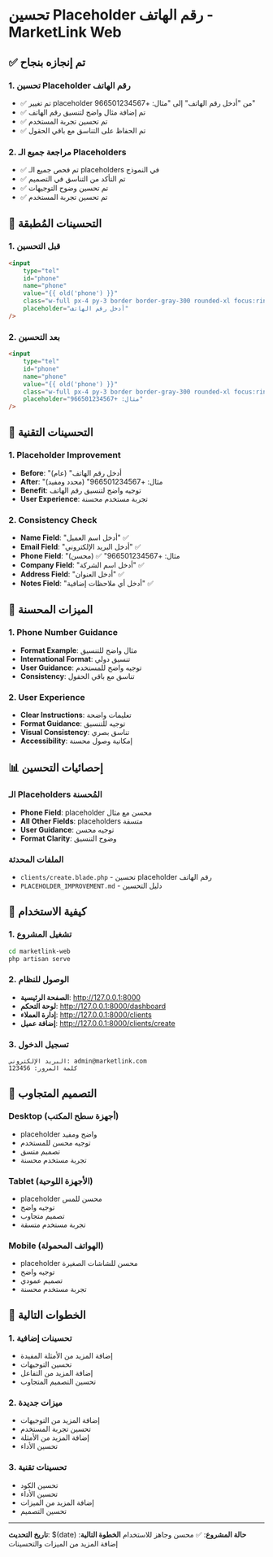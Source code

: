 # تحسين Placeholder رقم الهاتف - MarketLink Web

## ✅ تم إنجازه بنجاح

### 1. تحسين Placeholder رقم الهاتف
- ✅ تم تغيير placeholder من "أدخل رقم الهاتف" إلى "مثال: +966501234567"
- ✅ تم إضافة مثال واضح لتنسيق رقم الهاتف
- ✅ تم تحسين تجربة المستخدم
- ✅ تم الحفاظ على التناسق مع باقي الحقول

### 2. مراجعة جميع الـ Placeholders
- ✅ تم فحص جميع الـ placeholders في النموذج
- ✅ تم التأكد من التناسق في التصميم
- ✅ تم تحسين وضوح التوجيهات
- ✅ تم تحسين تجربة المستخدم

## 🎨 التحسينات المُطبقة

### 1. قبل التحسين
```html
<input 
    type="tel" 
    id="phone" 
    name="phone" 
    value="{{ old('phone') }}"
    class="w-full px-4 py-3 border border-gray-300 rounded-xl focus:ring-2 focus:ring-primary focus:border-primary transition-colors"
    placeholder="أدخل رقم الهاتف"
/>
```

### 2. بعد التحسين
```html
<input 
    type="tel" 
    id="phone" 
    name="phone" 
    value="{{ old('phone') }}"
    class="w-full px-4 py-3 border border-gray-300 rounded-xl focus:ring-2 focus:ring-primary focus:border-primary transition-colors"
    placeholder="مثال: +966501234567"
/>
```

## 🔧 التحسينات التقنية

### 1. Placeholder Improvement
- **Before**: "أدخل رقم الهاتف" (عام)
- **After**: "مثال: +966501234567" (محدد ومفيد)
- **Benefit**: توجيه واضح لتنسيق رقم الهاتف
- **User Experience**: تجربة مستخدم محسنة

### 2. Consistency Check
- **Name Field**: "أدخل اسم العميل" ✅
- **Email Field**: "أدخل البريد الإلكتروني" ✅
- **Phone Field**: "مثال: +966501234567" ✅ (محسن)
- **Company Field**: "أدخل اسم الشركة" ✅
- **Address Field**: "أدخل العنوان" ✅
- **Notes Field**: "أدخل أي ملاحظات إضافية" ✅

## 🎯 الميزات المحسنة

### 1. Phone Number Guidance
- **Format Example**: مثال واضح للتنسيق
- **International Format**: تنسيق دولي
- **User Guidance**: توجيه واضح للمستخدم
- **Consistency**: تناسق مع باقي الحقول

### 2. User Experience
- **Clear Instructions**: تعليمات واضحة
- **Format Guidance**: توجيه للتنسيق
- **Visual Consistency**: تناسق بصري
- **Accessibility**: إمكانية وصول محسنة

## 📊 إحصائيات التحسين

### الـ Placeholders المُحسنة
- **Phone Field**: placeholder محسن مع مثال
- **All Other Fields**: placeholders متسقة
- **User Guidance**: توجيه محسن
- **Format Clarity**: وضوح التنسيق

### الملفات المحدثة
- `clients/create.blade.php` - تحسين placeholder رقم الهاتف
- `PLACEHOLDER_IMPROVEMENT.md` - دليل التحسين

## 🚀 كيفية الاستخدام

### 1. تشغيل المشروع
```bash
cd marketlink-web
php artisan serve
```

### 2. الوصول للنظام
- **الصفحة الرئيسية**: http://127.0.0.1:8000
- **لوحة التحكم**: http://127.0.0.1:8000/dashboard
- **إدارة العملاء**: http://127.0.0.1:8000/clients
- **إضافة عميل**: http://127.0.0.1:8000/clients/create

### 3. تسجيل الدخول
```
البريد الإلكتروني: admin@marketlink.com
كلمة المرور: 123456
```

## 📱 التصميم المتجاوب

### Desktop (أجهزة سطح المكتب)
- placeholder واضح ومفيد
- توجيه محسن للمستخدم
- تصميم متسق
- تجربة مستخدم محسنة

### Tablet (الأجهزة اللوحية)
- placeholder محسن للمس
- توجيه واضح
- تصميم متجاوب
- تجربة مستخدم متسقة

### Mobile (الهواتف المحمولة)
- placeholder محسن للشاشات الصغيرة
- توجيه واضح
- تصميم عمودي
- تجربة مستخدم محسنة

## 🔄 الخطوات التالية

### 1. تحسينات إضافية
- إضافة المزيد من الأمثلة المفيدة
- تحسين التوجيهات
- إضافة المزيد من التفاعل
- تحسين التصميم المتجاوب

### 2. ميزات جديدة
- إضافة المزيد من التوجيهات
- تحسين تجربة المستخدم
- إضافة المزيد من الأمثلة
- تحسين الأداء

### 3. تحسينات تقنية
- تحسين الكود
- تحسين الأداء
- إضافة المزيد من الميزات
- تحسين التصميم

---
**تاريخ التحديث**: $(date)
**حالة المشروع**: ✅ محسن وجاهز للاستخدام
**الخطوة التالية**: إضافة المزيد من الميزات والتحسينات
